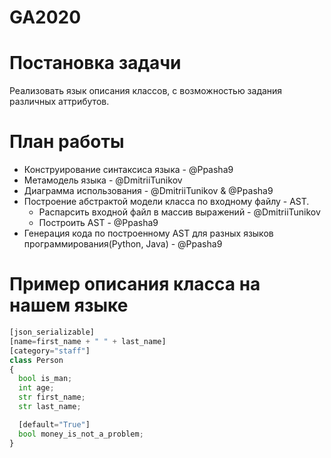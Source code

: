 # GA2020
# Постановка задачи  
Реализовать язык описания классов, с возможностью задания различных аттрибутов.  

# План работы  
* Конструирование синтаксиса языка - @Ppasha9
* Метамодель языка - @DmitriiTunikov
* Диаграмма использования - @DmitriiTunikov & @Ppasha9 
* Построение абстрактой модели класса по входному файлу - AST.
  * Распарсить входной файл в массив выражений - @DmitriiTunikov
  * Построить AST - @Ppasha9  
* Генерация кода по построенному AST для разных языков программирования(Python, Java) - @Ppasha9

# Пример описания класса на нашем языке
```python
[json_serializable]
[name=first_name + " " + last_name]
[category="staff"]
class Person
{
  bool is_man;
  int age;
  str first_name;
  str last_name;

  [default="True"]
  bool money_is_not_a_problem;
}
```
